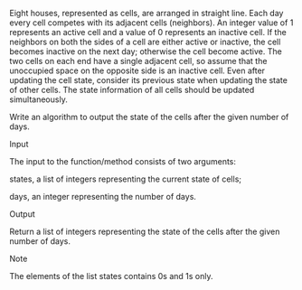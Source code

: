 Eight houses, represented as cells, are arranged in straight line. Each day every cell competes with its adjacent cells (neighbors). An integer value of 1 represents an active cell and a value of 0 represents an inactive cell. If the neighbors on both the sides of a cell are either active or inactive, the cell becomes inactive on the next day; otherwise the cell become active. The two cells on each end have a single adjacent cell, so assume that the unoccupied space on the opposite side is an inactive cell. Even after updating the cell state, consider its previous state when updating the state of other cells. The state information of all cells should be updated simultaneously.

Write an algorithm to output the state of the cells after the given number of days.

Input 

The input to the function/method consists of two arguments:

states, a list of integers representing the current state of cells;

days, an integer representing the number of days.

Output 

Return a list of integers representing the state of the cells after the given number of days.

Note 

The elements of the list states contains 0s and 1s only.